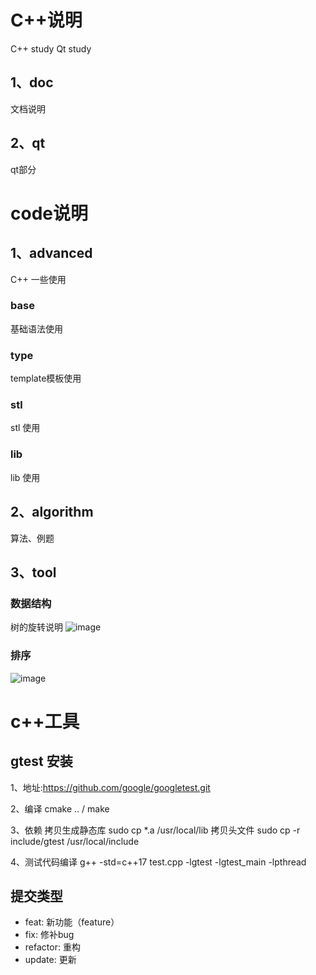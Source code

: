 # C++说明
  C++ study
  Qt study

## 1、doc
  文档说明

## 2、qt
  qt部分



# code说明
## 1、advanced
  C++ 一些使用 
### base
  基础语法使用

### type
  template模板使用

### stl
  stl 使用

### lib
  lib 使用


## 2、algorithm
  算法、例题


## 3、tool
### 数据结构

  树的旋转说明
![image](https://github.com/ljk1029/LT_CTool/blob/main/img/tree.png)

### 排序
![image](https://github.com/ljk1029/LT_CTool/blob/main/img/sort.png)



# c++工具
## gtest 安装
  1、地址:https://github.com/google/googletest.git

  2、编译 cmake .. / make

  3、依赖
  拷贝生成静态库
  sudo cp *.a /usr/local/lib
  拷贝头文件
  sudo cp -r include/gtest /usr/local/include

  4、测试代码编译
  g++ -std=c++17 test.cpp -lgtest -lgtest_main -lpthread

## 提交类型
  - feat:     新功能（feature）
  - fix:      修补bug
  - refactor: 重构
  - update:   更新